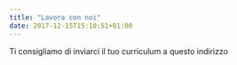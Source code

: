 ```yaml
---
title: "Lavora con noi"
date: 2017-12-15T15:10:51+01:00
---
```


Ti consigliamo di inviarci il tuo curriculum a questo indirizzo

